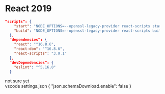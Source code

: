 # React 2019

```json
"scripts": {
    "start": "NODE_OPTIONS=--openssl-legacy-provider react-scripts start",
    "build": "NODE_OPTIONS=--openssl-legacy-provider react-scripts build"
  },
  "dependencies": {
    "react": "^16.8.6",
    "react-dom": "^16.8.6",
    "react-scripts": "3.0.1"
  },
  "devDependencies": {
    "eslint": "^5.16.0"
  }
```

not sure yet  
vscode settings.json
 {
     "json.schemaDownload.enable": false
   }